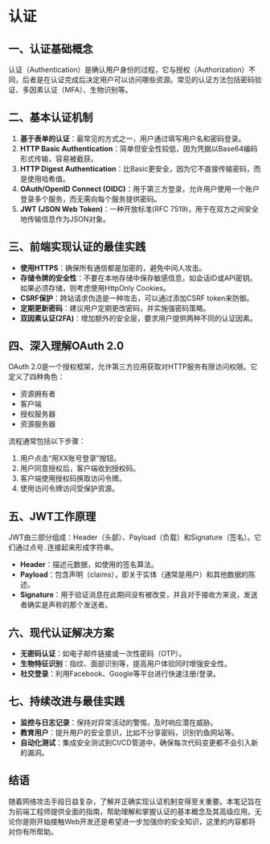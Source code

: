 # 认证

## 一、认证基础概念
认证（Authentication）是确认用户身份的过程，它与授权（Authorization）不同，后者是在认证完成后决定用户可以访问哪些资源。常见的认证方法包括密码验证、多因素认证（MFA）、生物识别等。

## 二、基本认证机制
1. **基于表单的认证**：最常见的方式之一，用户通过填写用户名和密码登录。
2. **HTTP Basic Authentication**：简单但安全性较低，因为凭据以Base64编码形式传输，容易被截获。
3. **HTTP Digest Authentication**：比Basic更安全，因为它不直接传输密码，而是使用哈希值。
4. **OAuth/OpenID Connect (OIDC)**：用于第三方登录，允许用户使用一个账户登录多个服务，而无需向每个服务提供密码。
5. **JWT (JSON Web Token)**：一种开放标准(RFC 7519)，用于在双方之间安全地传输信息作为JSON对象。

## 三、前端实现认证的最佳实践
- **使用HTTPS**：确保所有通信都是加密的，避免中间人攻击。
- **存储令牌的安全性**：不要在本地存储中保存敏感信息，如会话ID或API密钥。如果必须存储，则考虑使用HttpOnly Cookies。
- **CSRF保护**：跨站请求伪造是一种攻击，可以通过添加CSRF token来防御。
- **定期更新密码**：建议用户定期更改密码，并实施强密码策略。
- **双因素认证(2FA)**：增加额外的安全层，要求用户提供两种不同的认证因素。

## 四、深入理解OAuth 2.0
OAuth 2.0是一个授权框架，允许第三方应用获取对HTTP服务有限访问权限。它定义了四种角色：
- 资源拥有者
- 客户端
- 授权服务器
- 资源服务器

流程通常包括以下步骤：
1. 用户点击“用XX账号登录”按钮。
2. 用户同意授权后，客户端收到授权码。
3. 客户端使用授权码换取访问令牌。
4. 使用访问令牌访问受保护资源。

## 五、JWT工作原理
JWT由三部分组成：Header（头部）、Payload（负载）和Signature（签名）。它们通过点号`.`连接起来形成字符串。
- **Header**：描述元数据，如使用的签名算法。
- **Payload**：包含声明（claims），即关于实体（通常是用户）和其他数据的陈述。
- **Signature**：用于验证消息在此期间没有被改变，并且对于接收方来说，发送者确实是声称的那个发送者。

## 六、现代认证解决方案
- **无密码认证**：如电子邮件链接或一次性密码（OTP）。
- **生物特征识别**：指纹、面部识别等，提高用户体验同时增强安全性。
- **社交登录**：利用Facebook、Google等平台进行快速注册/登录。

## 七、持续改进与最佳实践
- **监控与日志记录**：保持对异常活动的警惕，及时响应潜在威胁。
- **教育用户**：提升用户的安全意识，比如不分享密码，识别钓鱼网站等。
- **自动化测试**：集成安全测试到CI/CD管道中，确保每次代码变更都不会引入新的漏洞。

## 结语
随着网络攻击手段日益复杂，了解并正确实现认证机制变得至关重要。本笔记旨在为前端工程师提供全面的指南，帮助理解和掌握认证的基本概念及其高级应用。无论你是刚开始接触Web开发还是希望进一步加强你的安全知识，这里的内容都将对你有所帮助。
